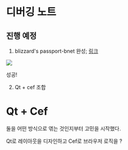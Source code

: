 # 디버깅 노트

## 진행 예정
1. blizzard's passport-bnet 완성; [링크](https://github.com/PioneerRedwood/auth-server/tree/main/node-js/blizzard_passport_bnet)

<img src="https://user-images.githubusercontent.com/45554623/147803614-8caed0cb-8864-4f3a-8b27-d03de3758128.png">

성공!

2. Qt + cef 조합

# Qt + Cef
둘을 어떤 방식으로 엮는 것인지부터 고민을 시작했다.

Qt로 레이아웃을 디자인하고 Cef로 브라우저 로직을 ?